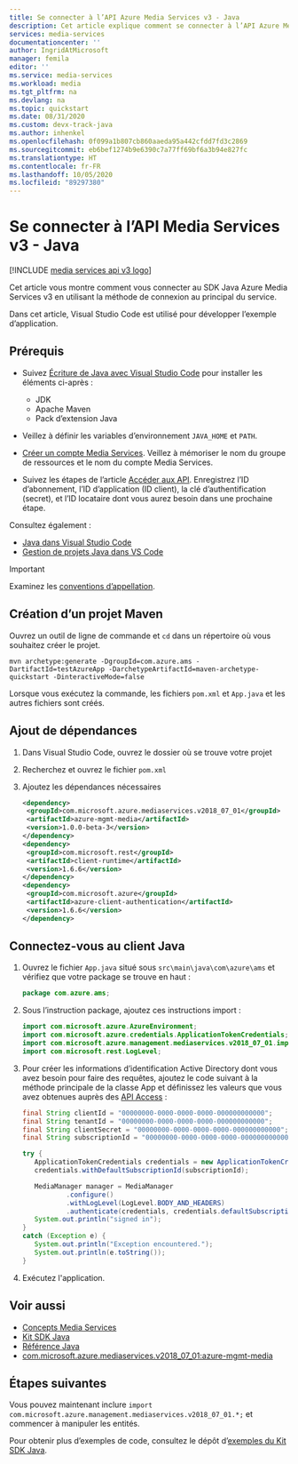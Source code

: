 ```yaml
---
title: Se connecter à l’API Azure Media Services v3 - Java
description: Cet article explique comment se connecter à l’API Azure Media Services v3 avec Java.
services: media-services
documentationcenter: ''
author: IngridAtMicrosoft
manager: femila
editor: ''
ms.service: media-services
ms.workload: media
ms.tgt_pltfrm: na
ms.devlang: na
ms.topic: quickstart
ms.date: 08/31/2020
ms.custom: devx-track-java
ms.author: inhenkel
ms.openlocfilehash: 0f099a1b807cb860aaeda95a442cfdd7fd3c2869
ms.sourcegitcommit: eb6bef1274b9e6390c7a77ff69bf6a3b94e827fc
ms.translationtype: HT
ms.contentlocale: fr-FR
ms.lasthandoff: 10/05/2020
ms.locfileid: "89297380"
---
```

# <a name="connect-to-media-services-v3-api---java"></a>Se connecter à l’API Media Services v3 - Java

[!INCLUDE [media services api v3 logo](./includes/v3-hr.md)]

Cet article vous montre comment vous connecter au SDK Java Azure Media Services v3 en utilisant la méthode de connexion au principal du service.

Dans cet article, Visual Studio Code est utilisé pour développer l’exemple d’application.

## <a name="prerequisites"></a>Prérequis

- Suivez [Écriture de Java avec Visual Studio Code](https://code.visualstudio.com/docs/java/java-tutorial) pour installer les éléments ci-après :

   - JDK
   - Apache Maven
   - Pack d’extension Java
- Veillez à définir les variables d’environnement `JAVA_HOME` et `PATH`.
- [Créer un compte Media Services](./create-account-howto.md). Veillez à mémoriser le nom du groupe de ressources et le nom du compte Media Services.
- Suivez les étapes de l’article [Accéder aux API](./access-api-howto.md). Enregistrez l’ID d’abonnement, l’ID d’application (ID client), la clé d’authentification (secret), et l’ID locataire dont vous aurez besoin dans une prochaine étape.

Consultez également :

- [Java dans Visual Studio Code](https://code.visualstudio.com/docs/languages/java)
- [Gestion de projets Java dans VS Code](https://code.visualstudio.com/docs/java/java-project)

> [!IMPORTANT]
> Examinez les [conventions d’appellation](media-services-apis-overview.md#naming-conventions).

## <a name="create-a-maven-project"></a>Création d’un projet Maven

Ouvrez un outil de ligne de commande et `cd` dans un répertoire où vous souhaitez créer le projet.
    
```
mvn archetype:generate -DgroupId=com.azure.ams -DartifactId=testAzureApp -DarchetypeArtifactId=maven-archetype-quickstart -DinteractiveMode=false
```

Lorsque vous exécutez la commande, les fichiers `pom.xml` et `App.java` et les autres fichiers sont créés. 

## <a name="add-dependencies"></a>Ajout de dépendances

1. Dans Visual Studio Code, ouvrez le dossier où se trouve votre projet
1. Recherchez et ouvrez le fichier `pom.xml`
1. Ajoutez les dépendances nécessaires

    ```xml
   <dependency>
     <groupId>com.microsoft.azure.mediaservices.v2018_07_01</groupId>
     <artifactId>azure-mgmt-media</artifactId>
     <version>1.0.0-beta-3</version>
   </dependency>
   <dependency>
     <groupId>com.microsoft.rest</groupId>
     <artifactId>client-runtime</artifactId>
     <version>1.6.6</version>
   </dependency>
   <dependency>
     <groupId>com.microsoft.azure</groupId>
     <artifactId>azure-client-authentication</artifactId>
     <version>1.6.6</version>
   </dependency>
    ```

## <a name="connect-to-the-java-client"></a>Connectez-vous au client Java

1. Ouvrez le fichier `App.java` situé sous `src\main\java\com\azure\ams` et vérifiez que votre package se trouve en haut :

    ```java
    package com.azure.ams;
    ```
1. Sous l’instruction package, ajoutez ces instructions import :
   
   ```java
   import com.microsoft.azure.AzureEnvironment;
   import com.microsoft.azure.credentials.ApplicationTokenCredentials;
   import com.microsoft.azure.management.mediaservices.v2018_07_01.implementation.MediaManager;
   import com.microsoft.rest.LogLevel;
   ```
1. Pour créer les informations d’identification Active Directory dont vous avez besoin pour faire des requêtes, ajoutez le code suivant à la méthode principale de la classe App et définissez les valeurs que vous avez obtenues auprès des [API Access](./access-api-howto.md) :
   
   ```java
   final String clientId = "00000000-0000-0000-0000-000000000000";
   final String tenantId = "00000000-0000-0000-0000-000000000000";
   final String clientSecret = "00000000-0000-0000-0000-000000000000";
   final String subscriptionId = "00000000-0000-0000-0000-000000000000";

   try {
      ApplicationTokenCredentials credentials = new ApplicationTokenCredentials(clientId, tenantId, clientSecret, AzureEnvironment.AZURE);
      credentials.withDefaultSubscriptionId(subscriptionId);

      MediaManager manager = MediaManager
              .configure()
              .withLogLevel(LogLevel.BODY_AND_HEADERS)
              .authenticate(credentials, credentials.defaultSubscriptionId());
      System.out.println("signed in");
   }
   catch (Exception e) {
      System.out.println("Exception encountered.");
      System.out.println(e.toString());
   }
   ```
1. Exécutez l'application.

## <a name="see-also"></a>Voir aussi

- [Concepts Media Services](concepts-overview.md)
- [Kit SDK Java](https://aka.ms/ams-v3-java-sdk)
- [Référence Java](https://aka.ms/ams-v3-java-ref)
- [com.microsoft.azure.mediaservices.v2018_07_01:azure-mgmt-media](https://search.maven.org/artifact/com.microsoft.azure.mediaservices.v2018_07_01/azure-mgmt-media/1.0.0-beta/jar)

## <a name="next-steps"></a>Étapes suivantes

Vous pouvez maintenant inclure `import com.microsoft.azure.management.mediaservices.v2018_07_01.*;` et commencer à manipuler les entités.

Pour obtenir plus d’exemples de code, consultez le dépôt d’[exemples du Kit SDK Java](/samples/azure-samples/media-services-v3-java/azure-media-services-v3-samples-using-java/).
